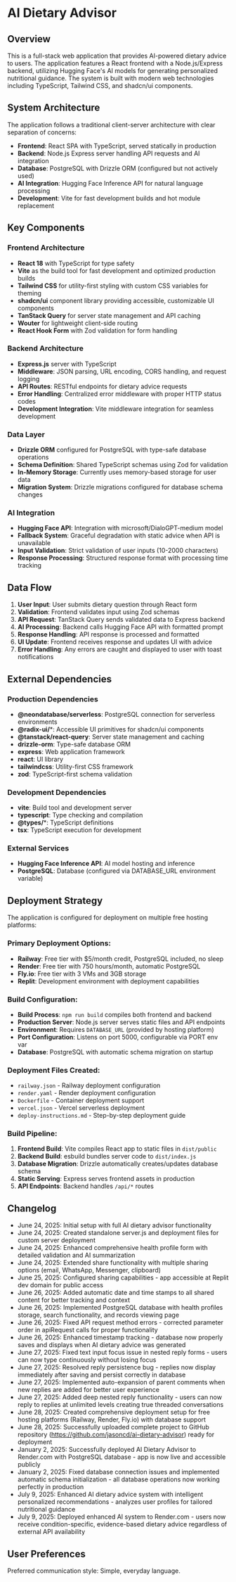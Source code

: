 # AI Dietary Advisor

## Overview

This is a full-stack web application that provides AI-powered dietary advice to users. The application features a React frontend with a Node.js/Express backend, utilizing Hugging Face's AI models for generating personalized nutritional guidance. The system is built with modern web technologies including TypeScript, Tailwind CSS, and shadcn/ui components.

## System Architecture

The application follows a traditional client-server architecture with clear separation of concerns:

- **Frontend**: React SPA with TypeScript, served statically in production
- **Backend**: Node.js Express server handling API requests and AI integration
- **Database**: PostgreSQL with Drizzle ORM (configured but not actively used)
- **AI Integration**: Hugging Face Inference API for natural language processing
- **Development**: Vite for fast development builds and hot module replacement

## Key Components

### Frontend Architecture
- **React 18** with TypeScript for type safety
- **Vite** as the build tool for fast development and optimized production builds
- **Tailwind CSS** for utility-first styling with custom CSS variables for theming
- **shadcn/ui** component library providing accessible, customizable UI components
- **TanStack Query** for server state management and API caching
- **Wouter** for lightweight client-side routing
- **React Hook Form** with Zod validation for form handling

### Backend Architecture
- **Express.js** server with TypeScript
- **Middleware**: JSON parsing, URL encoding, CORS handling, and request logging
- **API Routes**: RESTful endpoints for dietary advice requests
- **Error Handling**: Centralized error middleware with proper HTTP status codes
- **Development Integration**: Vite middleware integration for seamless development

### Data Layer
- **Drizzle ORM** configured for PostgreSQL with type-safe database operations
- **Schema Definition**: Shared TypeScript schemas using Zod for validation
- **In-Memory Storage**: Currently uses memory-based storage for user data
- **Migration System**: Drizzle migrations configured for database schema changes

### AI Integration
- **Hugging Face API**: Integration with microsoft/DialoGPT-medium model
- **Fallback System**: Graceful degradation with static advice when API is unavailable
- **Input Validation**: Strict validation of user inputs (10-2000 characters)
- **Response Processing**: Structured response format with processing time tracking

## Data Flow

1. **User Input**: User submits dietary question through React form
2. **Validation**: Frontend validates input using Zod schemas
3. **API Request**: TanStack Query sends validated data to Express backend
4. **AI Processing**: Backend calls Hugging Face API with formatted prompt
5. **Response Handling**: API response is processed and formatted
6. **UI Update**: Frontend receives response and updates UI with advice
7. **Error Handling**: Any errors are caught and displayed to user with toast notifications

## External Dependencies

### Production Dependencies
- **@neondatabase/serverless**: PostgreSQL connection for serverless environments
- **@radix-ui/***: Accessible UI primitives for shadcn/ui components
- **@tanstack/react-query**: Server state management and caching
- **drizzle-orm**: Type-safe database ORM
- **express**: Web application framework
- **react**: UI library
- **tailwindcss**: Utility-first CSS framework
- **zod**: TypeScript-first schema validation

### Development Dependencies
- **vite**: Build tool and development server
- **typescript**: Type checking and compilation
- **@types/***: TypeScript definitions
- **tsx**: TypeScript execution for development

### External Services
- **Hugging Face Inference API**: AI model hosting and inference
- **PostgreSQL**: Database (configured via DATABASE_URL environment variable)

## Deployment Strategy

The application is configured for deployment on multiple free hosting platforms:

### Primary Deployment Options:
- **Railway**: Free tier with $5/month credit, PostgreSQL included, no sleep
- **Render**: Free tier with 750 hours/month, automatic PostgreSQL
- **Fly.io**: Free tier with 3 VMs and 3GB storage
- **Replit**: Development environment with deployment capabilities

### Build Configuration:
- **Build Process**: `npm run build` compiles both frontend and backend
- **Production Server**: Node.js server serves static files and API endpoints
- **Environment**: Requires `DATABASE_URL` (provided by hosting platform)
- **Port Configuration**: Listens on port 5000, configurable via PORT env var
- **Database**: PostgreSQL with automatic schema migration on startup

### Deployment Files Created:
- `railway.json` - Railway deployment configuration
- `render.yaml` - Render deployment configuration  
- `Dockerfile` - Container deployment support
- `vercel.json` - Vercel serverless deployment
- `deploy-instructions.md` - Step-by-step deployment guide

### Build Pipeline:
1. **Frontend Build**: Vite compiles React app to static files in `dist/public`
2. **Backend Build**: esbuild bundles server code to `dist/index.js`
3. **Database Migration**: Drizzle automatically creates/updates database schema
4. **Static Serving**: Express serves frontend assets in production
5. **API Endpoints**: Backend handles `/api/*` routes

## Changelog

- June 24, 2025: Initial setup with full AI dietary advisor functionality
- June 24, 2025: Created standalone server.js and deployment files for custom server deployment
- June 24, 2025: Enhanced comprehensive health profile form with detailed validation and AI summarization
- June 24, 2025: Extended share functionality with multiple sharing options (email, WhatsApp, Messenger, clipboard)
- June 25, 2025: Configured sharing capabilities - app accessible at Replit dev domain for public access
- June 26, 2025: Added automatic date and time stamps to all shared content for better tracking and context
- June 26, 2025: Implemented PostgreSQL database with health profiles storage, search functionality, and records viewing page
- June 26, 2025: Fixed API request method errors - corrected parameter order in apiRequest calls for proper functionality
- June 26, 2025: Enhanced timestamp tracking - database now properly saves and displays when AI dietary advice was generated
- June 27, 2025: Fixed text input focus issue in nested reply forms - users can now type continuously without losing focus
- June 27, 2025: Resolved reply persistence bug - replies now display immediately after saving and persist correctly in database
- June 27, 2025: Implemented auto-expansion of parent comments when new replies are added for better user experience
- June 27, 2025: Added deep nested reply functionality - users can now reply to replies at unlimited levels creating true threaded conversations
- June 28, 2025: Created comprehensive deployment setup for free hosting platforms (Railway, Render, Fly.io) with database support
- June 28, 2025: Successfully uploaded complete project to GitHub repository (https://github.com/jasoncd/ai-dietary-advisor) ready for deployment
- January 2, 2025: Successfully deployed AI Dietary Advisor to Render.com with PostgreSQL database - app is now live and accessible publicly
- January 2, 2025: Fixed database connection issues and implemented automatic schema initialization - all database operations now working perfectly in production
- July 9, 2025: Enhanced AI dietary advice system with intelligent personalized recommendations - analyzes user profiles for tailored nutritional guidance
- July 9, 2025: Deployed enhanced AI system to Render.com - users now receive condition-specific, evidence-based dietary advice regardless of external API availability

## User Preferences

Preferred communication style: Simple, everyday language.